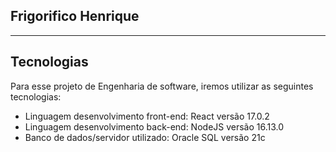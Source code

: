 ## Frigorifico Henrique

<hr>

## Tecnologias

Para esse projeto de Engenharia de software, iremos utilizar as seguintes tecnologias:
* Linguagem desenvolvimento front-end: React versão 17.0.2
* Linguagem desenvolvimento back-end: NodeJS versão 16.13.0
* Banco de dados/servidor utilizado: Oracle SQL versão 21c
